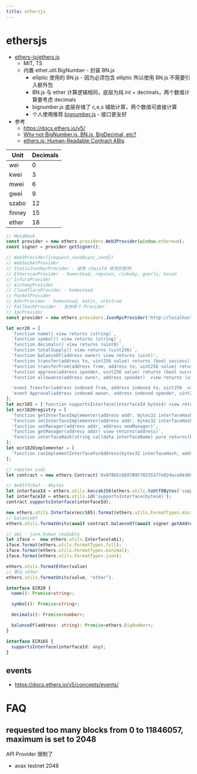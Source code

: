 ```yaml
---
title: ethersjs
---
```


# ethersjs

- [ethers-io/ethers.js](https://github.com/ethers-io/ethers.js)
  - MIT, TS
  - 内置 ether.util.BigNumber - 封装 BN.js
    - elliptic 使用的 BN.js - 因为必须包含 elliptic 所以使用 BN.js 不需要引入额外包
    - BN.js 与 ether 计算逻辑相同，底层为纯 int + decimals，两个数值计算要考虑 decimals
    - bignumber.js 底层存储了 c,e,s 辅助计算，两个数值可直接计算
    - 个人使用推荐 [bignumber.js](../web/script/lib/bignumberjs.md) - 接口更友好
- 参考
  - https://docs.ethers.io/v5/
  - [Why not BigNumber.js, BN.js, BigDecimal, etc?](https://docs.ethers.io/v5/api/utils/bignumber/#BigNumber--notes)
  - [ethers.js: Human-Readable Contract ABIs](https://blog.ricmoo.com/human-readable-contract-abis-in-ethers-js-141902f4d917)

| Unit   | Decimals |
| ------ | -------- |
| wei    | 0        |
| kwei   | 3        |
| mwei   | 6        |
| gwei   | 9        |
| szabo  | 12       |
| finney | 15       |
| ether  | 18       |

```ts
// MetaMask
const provider = new ethers.providers.Web3Provider(window.ethereum);
const signer = provider.getSigner();

// Web3Provider({request,sendAsync,send})
// WebSocketProvider
// StaticJsonRpcProvider - 避免 chainId 修改的影响
// EtherscanProvider - homestead, ropsten, rinkeby, goerli, kovan
// InfuraProvider
// AlchemyProvider
// CloudflareProvider - homestead
// PocketProvider
// AnkrProvider - homestead, matic, arbitrum
// FallbackProvider - 支持多个 Provider
// IpcProvider
const provider = new ethers.providers.JsonRpcProvider('http://localhost:8545', {chainId: '1337', name: 'dev'});
```

```ts
let ecr20 = [
  `function name() view returns (string)`,
  `function symbol() view returns (string)`,
  `function decimals() view returns (uint8)`,
  `function totalSupply() view returns (uint256)`,
  'function balanceOf(address owner) view returns (uint)',
  'function transfer(address to, uint256 value) returns (bool success)',
  'function transferFrom(address from, address to, uint256 value) returns (bool success)',
  'function approve(address spender, uint256 value) returns (bool success)',
  'function allowance(address owner, address spender)  view returns (uint256 remaining)',

  'event Transfer(address indexed from, address indexed to, uint256 _value)',
  'event Approval(address indexed owner, address indexed spender, uint256 _value)',
];
let ecr165 = ['function supportsInterface(interfaceId bytes4) view returns (bool)'];
let ecr1820registry = [
  'function getInterfaceImplementer(address addr, bytes32 interfaceHash) view returns (address)',
  'function setInterfaceImplementer(address addr, bytes32 interfaceHash, address implementer)',
  'function setManager(address addr, address newManager)',
  'function getManager(address addr) view returns(address)',
  'function interfaceHash(string calldata interfaceName) pure returns(bytes32)',
];
let ecr1820implementer = [
  'function canImplementInterfaceForAddress(bytes32 interfaceHash, address addr) view returns(bytes32)',
];

// ropsten usdc
let contract = new ethers.Contract('0x07865c6E87B9F70255377e024ace6630C1Eaa37F', [...ecr20, ...ecr165], signer);

// 0x01ffc9a7 - 4bytes
let interfaceId = ethers.utils.keccak256(ethers.utils.toUtf8Bytes('supportsInterface(bytes4)')).substring(0, 10);
let interfaceId = ethers.utils.id('supportsInterface(bytes4)');
contract.supportsInterface(interfaceId);

new ethers.utils.Interface(ecr165).format(ethers.utils.FormatTypes.minimal);
// balanceOf
ethers.utils.formatUnits(await contract.balanceOf(await signer.getAddress()), await contract.decimals());
```

```js
// abi - json,human readable
let iface =  new ethers.utils.Interface(abi);
iface.format(ethers.utils.FormatTypes.full);
iface.format(ethers.utils.FormatTypes.minimal);
iface.format(ethers.utils.FormatTypes.json);

ethers.utils.formatEther(value)
// 默认 ether
ethers.utils.formatUnits(value, "ether").
```

```ts
interface ECR20 {
  name(): Promise<string>;

  symbol(): Promise<string>;

  decimals(): Promise<number>;

  balanceOf(address: string): Promise<ethers.BigNumber>;
}

interface ECR165 {
  supportsInterface(interfaceId: any);
}
```

## events

- https://docs.ethers.io/v5/concepts/events/

# FAQ

## requested too many blocks from 0 to 11846057, maximum is set to 2048

API Provider 限制了

- avax testnet 2048
